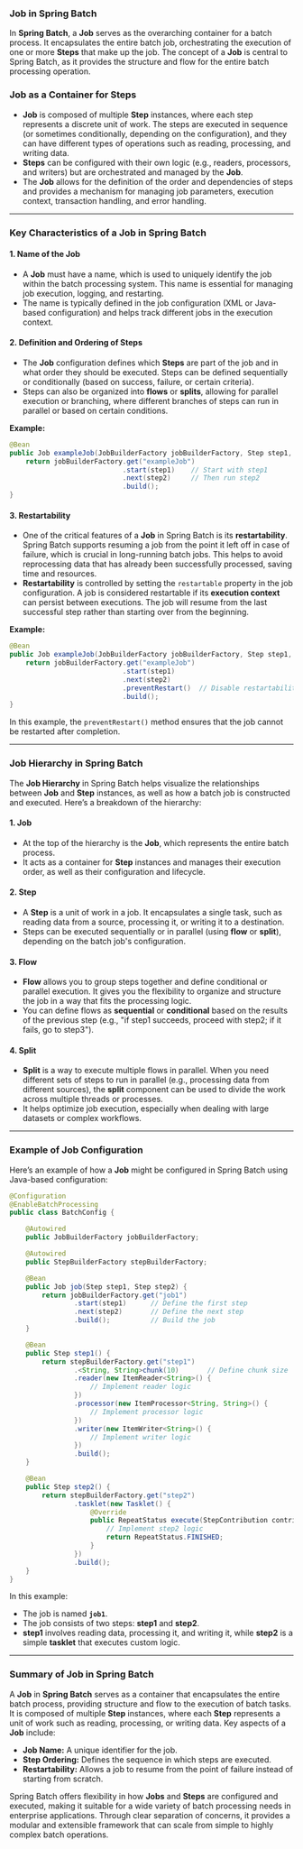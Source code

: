 ### Job in Spring Batch

In **Spring Batch**, a **Job** serves as the overarching container for a batch process. It encapsulates the entire batch job, orchestrating the execution of one or more **Steps** that make up the job. The concept of a **Job** is central to Spring Batch, as it provides the structure and flow for the entire batch processing operation.

### Job as a Container for Steps

- **Job** is composed of multiple **Step** instances, where each step represents a discrete unit of work. The steps are executed in sequence (or sometimes conditionally, depending on the configuration), and they can have different types of operations such as reading, processing, and writing data.
- **Steps** can be configured with their own logic (e.g., readers, processors, and writers) but are orchestrated and managed by the **Job**.
- The **Job** allows for the definition of the order and dependencies of steps and provides a mechanism for managing job parameters, execution context, transaction handling, and error handling.

---

### Key Characteristics of a Job in Spring Batch

#### 1. **Name of the Job**
   - A **Job** must have a name, which is used to uniquely identify the job within the batch processing system. This name is essential for managing job execution, logging, and restarting.
   - The name is typically defined in the job configuration (XML or Java-based configuration) and helps track different jobs in the execution context.

#### 2. **Definition and Ordering of Steps**
   - The **Job** configuration defines which **Steps** are part of the job and in what order they should be executed. Steps can be defined sequentially or conditionally (based on success, failure, or certain criteria).
   - Steps can also be organized into **flows** or **splits**, allowing for parallel execution or branching, where different branches of steps can run in parallel or based on certain conditions.

   **Example:**
   ```java
   @Bean
   public Job exampleJob(JobBuilderFactory jobBuilderFactory, Step step1, Step step2) {
       return jobBuilderFactory.get("exampleJob")
                               .start(step1)    // Start with step1
                               .next(step2)     // Then run step2
                               .build();
   }
   ```

#### 3. **Restartability**
   - One of the critical features of a **Job** in Spring Batch is its **restartability**. Spring Batch supports resuming a job from the point it left off in case of failure, which is crucial in long-running batch jobs. This helps to avoid reprocessing data that has already been successfully processed, saving time and resources.
   - **Restartability** is controlled by setting the `restartable` property in the job configuration. A job is considered restartable if its **execution context** can persist between executions. The job will resume from the last successful step rather than starting over from the beginning.

   **Example:**
   ```java
   @Bean
   public Job exampleJob(JobBuilderFactory jobBuilderFactory, Step step1, Step step2) {
       return jobBuilderFactory.get("exampleJob")
                               .start(step1)
                               .next(step2)
                               .preventRestart()  // Disable restartability
                               .build();
   }
   ```

   In this example, the `preventRestart()` method ensures that the job cannot be restarted after completion.

---

### Job Hierarchy in Spring Batch

The **Job Hierarchy** in Spring Batch helps visualize the relationships between **Job** and **Step** instances, as well as how a batch job is constructed and executed. Here’s a breakdown of the hierarchy:

#### 1. **Job**
   - At the top of the hierarchy is the **Job**, which represents the entire batch process.
   - It acts as a container for **Step** instances and manages their execution order, as well as their configuration and lifecycle.

#### 2. **Step**
   - A **Step** is a unit of work in a job. It encapsulates a single task, such as reading data from a source, processing it, or writing it to a destination.
   - Steps can be executed sequentially or in parallel (using **flow** or **split**), depending on the batch job's configuration.

#### 3. **Flow**
   - **Flow** allows you to group steps together and define conditional or parallel execution. It gives you the flexibility to organize and structure the job in a way that fits the processing logic.
   - You can define flows as **sequential** or **conditional** based on the results of the previous step (e.g., "if step1 succeeds, proceed with step2; if it fails, go to step3").

#### 4. **Split**
   - **Split** is a way to execute multiple flows in parallel. When you need different sets of steps to run in parallel (e.g., processing data from different sources), the **split** component can be used to divide the work across multiple threads or processes.
   - It helps optimize job execution, especially when dealing with large datasets or complex workflows.

---

### Example of Job Configuration

Here’s an example of how a **Job** might be configured in Spring Batch using Java-based configuration:

```java
@Configuration
@EnableBatchProcessing
public class BatchConfig {

    @Autowired
    public JobBuilderFactory jobBuilderFactory;

    @Autowired
    public StepBuilderFactory stepBuilderFactory;

    @Bean
    public Job job(Step step1, Step step2) {
        return jobBuilderFactory.get("job1")
                .start(step1)      // Define the first step
                .next(step2)       // Define the next step
                .build();          // Build the job
    }

    @Bean
    public Step step1() {
        return stepBuilderFactory.get("step1")
                .<String, String>chunk(10)       // Define chunk size
                .reader(new ItemReader<String>() {
                    // Implement reader logic
                })
                .processor(new ItemProcessor<String, String>() {
                    // Implement processor logic
                })
                .writer(new ItemWriter<String>() {
                    // Implement writer logic
                })
                .build();
    }

    @Bean
    public Step step2() {
        return stepBuilderFactory.get("step2")
                .tasklet(new Tasklet() {
                    @Override
                    public RepeatStatus execute(StepContribution contribution, ChunkContext chunkContext) throws Exception {
                        // Implement step2 logic
                        return RepeatStatus.FINISHED;
                    }
                })
                .build();
    }
}
```

In this example:
- The job is named **`job1`**.
- The job consists of two steps: **step1** and **step2**.
- **step1** involves reading data, processing it, and writing it, while **step2** is a simple **tasklet** that executes custom logic.

---

### Summary of Job in Spring Batch

A **Job** in **Spring Batch** serves as a container that encapsulates the entire batch process, providing structure and flow to the execution of batch tasks. It is composed of multiple **Step** instances, where each **Step** represents a unit of work such as reading, processing, or writing data. Key aspects of a **Job** include:

- **Job Name:** A unique identifier for the job.
- **Step Ordering:** Defines the sequence in which steps are executed.
- **Restartability:** Allows a job to resume from the point of failure instead of starting from scratch.
  
Spring Batch offers flexibility in how **Jobs** and **Steps** are configured and executed, making it suitable for a wide variety of batch processing needs in enterprise applications. Through clear separation of concerns, it provides a modular and extensible framework that can scale from simple to highly complex batch operations.
